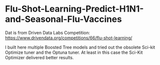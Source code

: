 # Flu-Shot-Learning-Predict-H1N1-and-Seasonal-Flu-Vaccines

Dat is from Driven Data Labs Competition: https://www.drivendata.org/competitions/66/flu-shot-learning/

I built here multiple Boosted Tree models and tried out the obsolete Sci-kit Optimize tuner and the Optuna tuner.
At least in this case the Sci-Kit Optimizer delivered better results.
